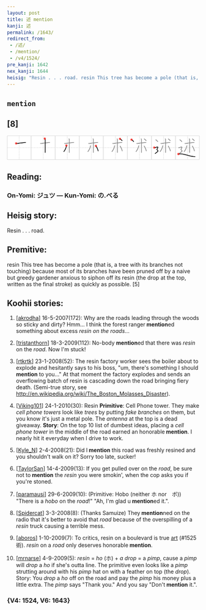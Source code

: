 ```yaml
---
layout: post
title: 述 mention
kanji: 述
permalink: /1643/
redirect_from:
 - /述/
 - /mention/
 - /v4/1524/
pre_kanji: 1642
nex_kanji: 1644
heisig: "Resin . . . road. resin This tree has become a pole (that is, a tree with its branches not touching) because most of its branches have been pruned off by a naive but greedy gardener anxious to siphon off its resin (the drop at the top, written as the final stroke) as quickly as possible. [5]"
---
```


## `mention`

## [8]

<div class="stroke"><img src="../images/E8BFB0.png" /></div>

## Reading:

### On-Yomi: ジュツ &mdash; Kun-Yomi: の.べる

## Heisig story:

Resin . . . road.

## Premitive:

resin This tree has become a pole (that is, a tree with its branches not touching) because most of its branches have been pruned off by a naive but greedy gardener anxious to siphon off its resin (the drop at the top, written as the final stroke) as quickly as possible. [5]

## Koohii stories:

1) [<a href="http://kanji.koohii.com/profile/akrodha">akrodha</a>] 16-5-2007(172): Why are the roads leading through the woods so sticky and dirty? Hmm... I think the forest ranger<strong> mention</strong>ed something about excess <em>resin on the roads</em>...

2) [<a href="http://kanji.koohii.com/profile/tristanthorn">tristanthorn</a>] 18-3-2009(112): No-body <strong>mention</strong>ed that there was <em>resin</em> on the <em>road</em>. Now I&#039;m stuck!

3) [<a href="http://kanji.koohii.com/profile/rtkrtk">rtkrtk</a>] 23-1-2008(52): The resin factory worker sees the boiler about to explode and hesitantly says to his boss, &quot;um, there&#039;s something I should<strong> mention</strong> to you...&quot; At that moment the factory explodes and sends an overflowing batch of resin is cascading down the road bringing fiery death. (Semi-true story, see <a href="http://en.wikipedia.org/wiki/The_Boston_Molasses_Disaster">http://en.wikipedia.org/wiki/The_Boston_Molasses_Disaster</a>).

4) [<a href="http://kanji.koohii.com/profile/Viking101">Viking101</a>] 24-1-2010(30): Resin <strong>Primitive</strong>: Cell Phone tower. They make <em>cell phone towers</em> look like <em>trees</em> by putting <em>fake branches</em> on them, but you know it&#039;s just a metal pole. The <em>antenna</em> at the top is a dead giveaway. <strong>Story</strong>: On the top 10 list of dumbest ideas, placing a <em>cell phone tower</em> in the middle of the road earned an honorable<strong> mention</strong>. I nearly hit it everyday when I drive to work.

5) [<a href="http://kanji.koohii.com/profile/Kyle_N">Kyle_N</a>] 2-4-2008(21): Did I<strong> mention</strong> this road was freshly resined and you shouldn&#039;t walk on it? Sorry too late, sucker!

6) [<a href="http://kanji.koohii.com/profile/TaylorSan">TaylorSan</a>] 14-4-2009(13): If you get pulled over on the <em>road</em>, be sure not to<strong> mention</strong> the <em>resin</em> you were smokin&#039;, when the cop asks you if you&#039;re stoned.

7) [<a href="http://kanji.koohii.com/profile/paramausi">paramausi</a>] 29-6-2009(10): (Primitive: Hobo (neither ホ nor　ボ)) &quot;There is a <em>hobo</em> on the <em>road</em>!&quot; &quot;Ah, I&#039;m glad u<strong> mention</strong>ed it.&quot;.

8) [<a href="http://kanji.koohii.com/profile/Spidercat">Spidercat</a>] 3-3-2008(8): (Thanks Samuize) They<strong> mention</strong>ned on the radio that it&#039;s better to avoid that <em>road</em> because of the overspilling of a <em>resin</em> truck causing a terrible mess.

9) [<a href="http://kanji.koohii.com/profile/aboros">aboros</a>] 1-10-2009(7): To critics, resin on a boulevard is true <a href="../v4/1525">art</a> (#1525 術). <em>resin</em> on a <em>road</em> only deserves honorable<strong> mention</strong>.

10) [<a href="http://kanji.koohii.com/profile/mrnarse">mrnarse</a>] 4-9-2009(5): <em>resin</em> = <em>ho</em> (ホ) + <em>a drop</em> = a <em>pimp</em>, cause a <em>pimp</em> will <em>drop</em> a <em>ho</em> if she&#039;s outta line. The primitive even looks like a <em>pimp</em> strutting around with his <em>pimp</em> hat on with a feather on top (the <em>drop</em>). Story: You <em>drop</em> a <em>ho</em> off on the road and pay the <em>pimp</em> his money plus a little extra. The <em>pimp</em> says &quot;Thank you.&quot; And you say &quot;Don&#039;t<strong> mention</strong> it.&quot;.

### {V4: 1524, V6: 1643}
